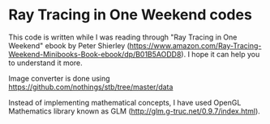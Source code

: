# Ray Tracing in One Weekend codes

This code is written while I was reading through "Ray Tracing in One Weekend" ebook by Peter Shierley (https://www.amazon.com/Ray-Tracing-Weekend-Minibooks-Book-ebook/dp/B01B5AODD8). I hope it can help you to understand it more.

Image converter is done using https://github.com/nothings/stb/tree/master/data

Instead of implementing mathematical concepts, I have used OpenGL Mathematics library known as GLM (http://glm.g-truc.net/0.9.7/index.html).